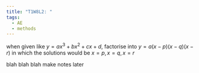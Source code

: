 ```yaml
---
title: "T1W8L2: "
tags:
  - AE
  - methods
---
```


when given like $y=ax^3+bx^2+cx+d$, factorise into $y=a(x-p)(x-q)(x-r)$ in which the solutions would be $x=p,x=q,x=r$

blah blah blah make notes later
